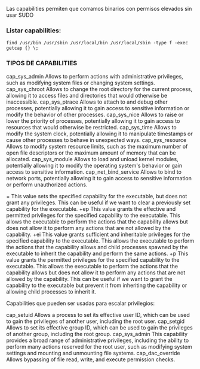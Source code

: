 Las capabilities permiten que corramos binarios con permisos elevados sin usar SUDO
### Listar capabilities:

    find /usr/bin /usr/sbin /usr/local/bin /usr/local/sbin -type f -exec getcap {} \;


### TIPOS DE CAPABILITIES


cap_sys_admin	Allows to perform actions with administrative privileges, such as modifying system files or changing system settings.
cap_sys_chroot	Allows to change the root directory for the current process, allowing it to access files and directories that would otherwise be inaccessible.
cap_sys_ptrace	Allows to attach to and debug other processes, potentially allowing it to gain access to sensitive information or modify the behavior of other processes.
cap_sys_nice	Allows to raise or lower the priority of processes, potentially allowing it to gain access to resources that would otherwise be restricted.
cap_sys_time	Allows to modify the system clock, potentially allowing it to manipulate timestamps or cause other processes to behave in unexpected ways.
cap_sys_resource	Allows to modify system resource limits, such as the maximum number of open file descriptors or the maximum amount of memory that can be allocated.
cap_sys_module	Allows to load and unload kernel modules, potentially allowing it to modify the operating system's behavior or gain access to sensitive information.
cap_net_bind_service	Allows to bind to network ports, potentially allowing it to gain access to sensitive information or perform unauthorized actions.

=	This value sets the specified capability for the executable, but does not grant any privileges. This can be useful if we want to clear a previously set capability for the executable.
+ep	This value grants the effective and permitted privileges for the specified capability to the executable. This allows the executable to perform the actions that the capability allows but does not allow it to perform any actions that are not allowed by the capability.
+ei	This value grants sufficient and inheritable privileges for the specified capability to the executable. This allows the executable to perform the actions that the capability allows and child processes spawned by the executable to inherit the capability and perform the same actions.
+p	This value grants the permitted privileges for the specified capability to the executable. This allows the executable to perform the actions that the capability allows but does not allow it to perform any actions that are not allowed by the capability. This can be useful if we want to grant the capability to the executable but prevent it from inheriting the capability or allowing child processes to inherit it.

Capabilities que pueden ser usadas para escalar privilegios:

cap_setuid	Allows a process to set its effective user ID, which can be used to gain the privileges of another user, including the root user.
cap_setgid	Allows to set its effective group ID, which can be used to gain the privileges of another group, including the root group.
cap_sys_admin	This capability provides a broad range of administrative privileges, including the ability to perform many actions reserved for the root user, such as modifying system settings and mounting and unmounting file systems.
cap_dac_override	Allows bypassing of file read, write, and execute permission checks.
